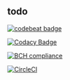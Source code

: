 ## todo

[![codebeat badge](https://codebeat.co/badges/04645ff7-d343-44a0-ac3f-328041eb0c31)](https://codebeat.co/projects/github-com-sharaquss-todo-master)

[![Codacy Badge](https://api.codacy.com/project/badge/Grade/8e9c4ac628924a099da22603260cd654)](https://www.codacy.com/app/contact_78/todo?utm_source=github.com&utm_medium=referral&utm_content=sharaquss/todo&utm_campaign=badger)

[![BCH compliance](https://bettercodehub.com/edge/badge/sharaquss/todo?branch=master)](https://bettercodehub.com/)

[![CircleCI](https://circleci.com/gh/sharaquss/todo/tree/master.svg?style=svg)](https://circleci.com/gh/sharaquss/todo/tree/master)
